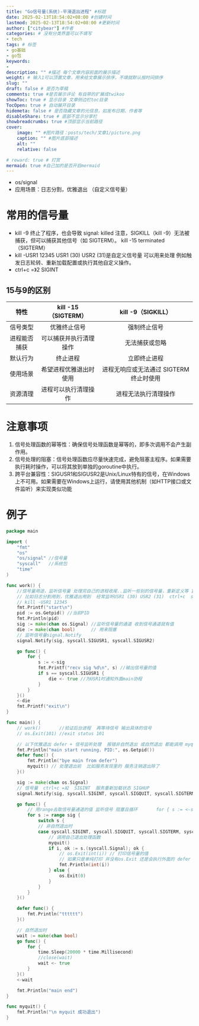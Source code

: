 ```yaml
---
title: "Go信号量(系统)-平滑退出进程" #标题
date: 2025-02-13T18:54:02+08:00 #创建时间
lastmod: 2025-02-13T18:54:02+08:00 #更新时间
author: ["citybear"] #作者
categories: # 没有分类界面可以不填写
- tech
tags: # 标签
- go基础
- go包
keywords: 
- 
description: "" #描述 每个文章内容前面的展示描述
weight: # 输入1可以顶置文章，用来给文章展示排序，不填就默认按时间排序
slug: ""
draft: false # 是否为草稿
comments: true #是否展示评论 有自带的扩展成twikoo
showToc: true # 显示目录 文章侧边栏toc目录
TocOpen: true # 自动展开目录
hidemeta: false # 是否隐藏文章的元信息，如发布日期、作者等
disableShare: true # 底部不显示分享栏
showbreadcrumbs: true #顶部显示当前路径
cover:
    image: "" #图片路径：posts/tech/文章1/picture.png
    caption: "" #图片底部描述
    alt: ""
    relative: false

# reward: true # 打赏
mermaid: true #自己加的是否开启mermaid
---
```


- os/signal
- 应用场景：日志分割，优雅退出 （自定义信号量）


# 常用的信号量
- kill -9 <PID> 终止了程序，也会导致 signal: killed 注意，SIGKILL（kill -9）无法被捕获，但可以捕获其他信号（如 SIGTERM）。 kill -15 terminated （SIGTERM）
- kill -USR1 12345 USR1 (30) USR2 (31)是自定义信号量 可以用来处理 例如触发日志轮转、重新加载配置或执行其他自定义操作。
- ctrl+c =》2  SIGINT

## 15与9的区别
|  特性	 | kill -15（SIGTERM）| kill -9（SIGKILL）| 
|:---:|:---:|:---:|
| 信号类型	| 优雅终止信号	| 强制终止信号|
| 进程能否捕获	| 可以捕获并执行清理操作 | 无法捕获或忽略|
| 默认行为	| 终止进程	| 立即终止进程|
| 使用场景	| 希望进程优雅退出时使用| 	进程无响应或无法通过 SIGTERM 终止时使用|
| 资源清理	| 进程可以执行清理操作| 	进程无法执行清理操作|

# 注意事项
1. 信号处理函数的幂等性：确保信号处理函数是幂等的，即多次调用不会产生副作用。
2. 信号处理的阻塞：信号处理函数应尽量快速完成，避免阻塞主程序。如果需要执行耗时操作，可以将其放到单独的goroutine中执行。
3. 跨平台兼容性：SIGUSR1和SIGUSR2是Unix/Linux特有的信号，在Windows上不可用。如果需要在Windows上运行，请使用其他机制（如HTTP接口或文件监听）来实现类似功能

# 例子
``` go
package main

import (
	"fmt"
	"os"
	"os/signal" //信号量
	"syscall"   //系统包
	"time"
)

func work() {
	//信号量用途，监听信号量 处理完自己的进程收尾..监听一些别的信号量，重新定义等 10 12
	// 比如日志分割用到，优雅退出用到  经常监听USR1 (30) USR2 (31)  ctrl+c  signal:interrupt
	// kill -USR1 12345
	fmt.Printf("start\n")
	pid := os.Getpid() //当前PID
	fmt.Println(pid)
	sig := make(chan os.Signal) //监听信号量的通道 收到信号通道就有值
	die := make(chan bool)      // 用来阻塞
	// 监听信号量signal.Notify
	signal.Notify(sig, syscall.SIGUSR1, syscall.SIGUSR2)

	go func() {
		for {
			s := <-sig
			fmt.Printf("recv sig %d\n", s) //输出信号量的值
			if s == syscall.SIGUSR1 {
				die <- true //为USR1时通知外面main协程
			}
		}
	}()
	<-die
	fmt.Printf("exit\n")
}

func main() {
	// work()       //验证后台进程  再等待信号 输出具体的信号
	// os.Exit(101) //exit status 101

	// 以下优雅退出 defer + 信号监听处理  报错非自然退出 或自然退出 都能调用 myquit
	fmt.Println("main start running. PID:", os.Getpid())
	defer func() {
		fmt.Println("bye main from defer")
		myquit() // 处理退出前  比如服务发现里的 服务注销退出除了
	}()

	sig := make(chan os.Signal)
	// 信号量  ctrl+c =》2  SIGINT  服务重新加载状态 SIGHUP
	signal.Notify(sig, syscall.SIGINT, syscall.SIGQUIT, syscall.SIGTERM, syscall.SIGHUP)

	go func() {
		// 用range去取信号量通道的值 监听信号 阻塞且循环 		for { s := <-sig .....}
		for s := range sig {
			switch s {
			// 非自然退出时
			case syscall.SIGINT, syscall.SIGQUIT, syscall.SIGTERM, syscall.SIGHUP:
				// 调用自己退出处理函数
				myquit()
				if i, ok := s.(syscall.Signal); ok {
					// os.Exit(int(i)) // 打印信号量的值
					// 如果只是单纯打印 并没有os.Exit 还是会执行外面的 defer
					fmt.Println(int(i))
				} else {
					os.Exit(0)
				}
			}
		}
	}()

	defer func() {
		fmt.Println("tttttt")
	}()

	// 自然退出时
	wait := make(chan bool)
	go func() {
		for {
			time.Sleep(20000 * time.Millisecond)
			//close(wait)
			wait <- true
		}
	}()
	<-wait

	fmt.Println("main end")
}

func myquit() {
	fmt.Println("\n myquit 成功退出")
}
```

